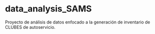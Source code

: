 # data_analysis_SAMS
Proyecto de análisis de datos enfocado a la generación de inventario de CLUBES  de autoservicio. 
